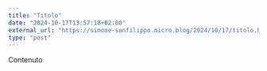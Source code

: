 ```yaml
---
title: "Titolo"
date: "2024-10-17T13:57:18+02:00"
external_url: "https://simone-sanfilippo.micro.blog/2024/10/17/titolo.html"
type: "post"
---
```

<p>Contenuto</p>

